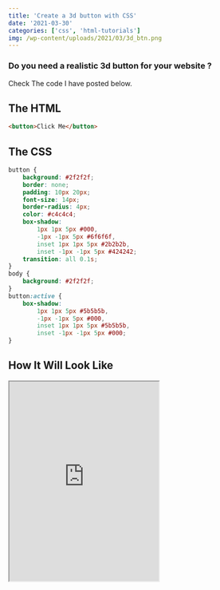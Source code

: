 ```yaml
---
title: 'Create a 3d button with CSS'
date: '2021-03-30'
categories: ['css', 'html-tutorials']
img: /wp-content/uploads/2021/03/3d_btn.png
---
```


### Do you need a realistic 3d button for your website ?

Check The code I have posted below.

## The HTML

```html
<button>Click Me</button>
```

## The CSS

```css
button {
	background: #2f2f2f;
	border: none;
	padding: 10px 20px;
	font-size: 14px;
	border-radius: 4px;
	color: #c4c4c4;
	box-shadow:
		1px 1px 5px #000,
		-1px -1px 5px #6f6f6f,
		inset 1px 1px 5px #2b2b2b,
		inset -1px -1px 5px #424242;
	transition: all 0.1s;
}
body {
	background: #2f2f2f;
}
button:active {
	box-shadow:
		1px 1px 5px #5b5b5b,
		-1px -1px 5px #000,
		inset 1px 1px 5px #5b5b5b,
		inset -1px -1px 5px #000;
}
```

## How It Will Look Like

<iframe src="https://www.tronic247.com/trycode/?name=3d-button&amp;embed=true" height="400" title="3d button">Loading</iframe>
